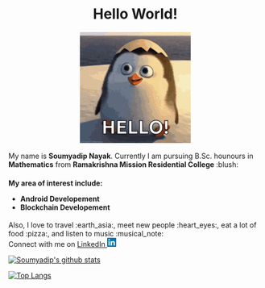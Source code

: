 <h1 align=center>Hello World!</h1>
<p align=center><img src="https://github.com/bubai2000/bubai2000/blob/main/tenor.gif"></p>
My name is <b>Soumyadip Nayak</b>. Currently I am pursuing B.Sc. hounours in <b>Mathematics</b> from
<b>Ramakrishna Mission Residential College</b>
:blush:
<br><h4>My area of interest include:
<ul>
<li><b>Android Developement</b>
<li><b>Blockchain Developement</b>
</ul></h4>
Also, I love to travel :earth_asia:, meet new people :heart_eyes:, eat a lot of food :pizza:, and listen to music :musical_note:
<br>Connect with me on <a href="https://www.linkedin.com/in/soumyadip-nayak-84b628b8"> LinkedIn <img src="https://github.com/bubai2000/bubai2000/blob/main/images.png" height=18px></a>

[![Soumyadip's github 
stats](https://github-readme-stats.vercel.app/api?username=bubai2000&show_icons=true&theme=gotham)](https://github.com/anuraghazra/github-readme-stats) 

[![Top 
Langs](https://github-readme-stats.vercel.app/api/top-langs/?username=bubai2000&theme=gotham&layout=compact)](https://github.com/anuraghazra/github-readme-stats)
